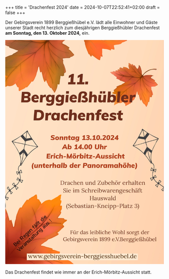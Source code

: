 +++
title = 'Drachenfest 2024'
date = 2024-10-07T22:52:41+02:00
draft = false
+++

Der Gebirgsverein 1899 Berggießhübel e.V. lädt alle Einwohner und Gäste unserer Stadt recht herzlich zum diesjährigen Berggießhübler Drachenfest **am Sonntag, den 13. Oktober 2024,** ein.

<!--more-->

![Plakat Drachenfest](1000148815.jpg)

Das Drachenfest findet wie immer an der Erich-Mörbitz-Aussicht statt.
